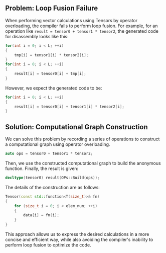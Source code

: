 ## Problem: Loop Fusion Failure

When performing vector calculations using Tensors by operator overloading, the compiler fails to perform loop fusion. For example, for an operation like `result = tensor0 + tensor1 * tensor2`, the generated code for disassembly looks like this:

```c++
for(int i = 0; i < L; ++i)
{
    tmp[i] = tensor1[i] * tensor2[i];
}
for(int i = 0; i < L; ++i)
{
    result[i] = tensor0[i] + tmp[i];
}
```

However, we expect the generated code to be:

```c++
for(int i = 0; i < L; ++i)
{
    result[i] = tensor0[i] + tensor1[i] * tensor2[i];
}
```

## Solution: Computational Graph Construction

We can solve this problem by recording a series of operations to construct a computational graph using operator overloading.

```c++
auto ops = tensor0 + tensor1 * tensor2;
```

Then, we use the constructed computational graph to build the anonymous function. Finally, the result is given:
```c++
decltype(tensor0) result(OPs::Build(ops));
```

The details of the construction are as follows:
```c++
Tensor(const std::function<T(size_t)>& fn)
{
    for (size_t i = 0; i < elem_num; ++i)
    {
        data[i] = fn(i);
    }
}
```

This approach allows us to express the desired calculations in a more concise and efficient way, while also avoiding the compiler's inability to perform loop fusion to optimize the code.
